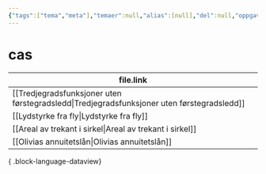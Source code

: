 ```yaml
---
{"tags":["tema","meta"],"temaer":null,"alias":[null],"del":null,"oppgave":null,"fag":null,"eksamen":null,"dg-publish":true,"title":"cas","date":"2023-06-01","modified":"2023-06-01","permalink":"/temaer/cas/","dgPassFrontmatter":true}
---
```



# cas
| file.link                                                                                     |
| --------------------------------------------------------------------------------------------- |
| [[Tredjegradsfunksjoner uten førstegradsledd\|Tredjegradsfunksjoner uten førstegradsledd]] |
| [[Lydstyrke fra fly\|Lydstyrke fra fly]]                                                   |
| [[Areal av trekant i sirkel\|Areal av trekant i sirkel]]                                   |
| [[Olivias annuitetslån\|Olivias annuitetslån]]                                             |

{ .block-language-dataview}
